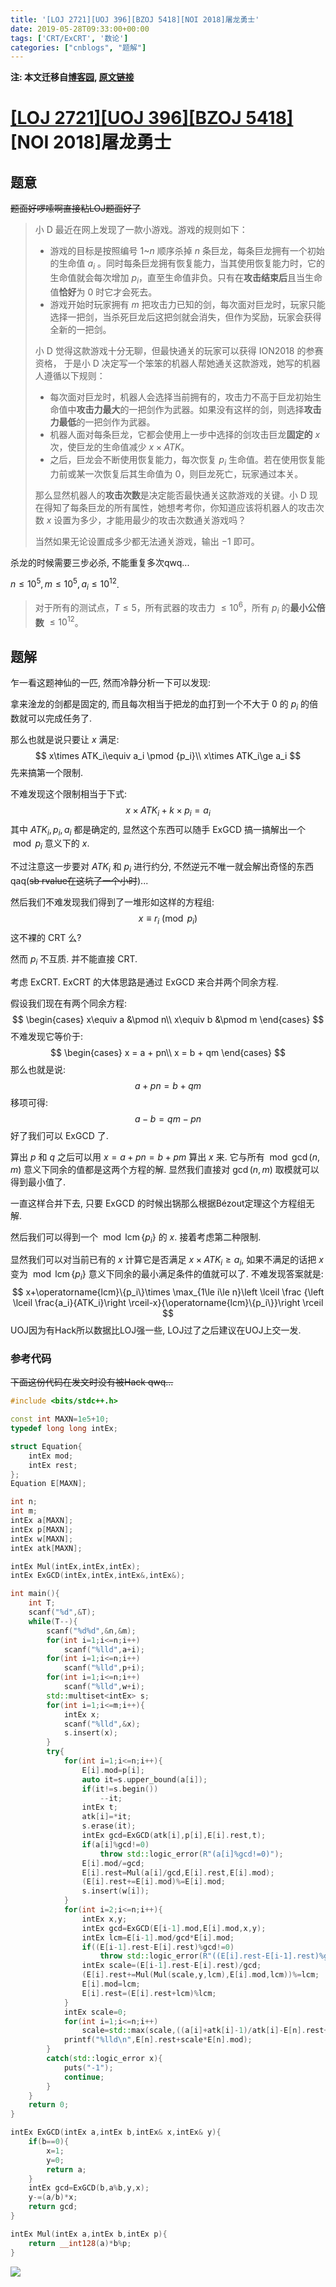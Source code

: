 ```yaml
---
title: '[LOJ 2721][UOJ 396][BZOJ 5418][NOI 2018]屠龙勇士'
date: 2019-05-28T09:33:00+00:00
tags: ['CRT/ExCRT', '数论']
categories: ["cnblogs", "题解"]
---
```

**注: 本文迁移自[博客园](https://rvalue.cnblogs.com), [原文链接](http://www.cnblogs.com/rvalue/archive/2019/05/28/10938907.html)**

# [[LOJ 2721]](https://loj.ac/problem/2721)[[UOJ 396]](http://uoj.ac/problem/396)[[BZOJ 5418]](https://www.lydsy.com/JudgeOnline/problem.php?id=5418)[NOI 2018]屠龙勇士

## 题意

~~题面好啰嗦啊直接粘LOJ题面好了~~

> 小 D 最近在网上发现了一款小游戏。游戏的规则如下：
>
> + 游戏的目标是按照编号 $1$~$n$ 顺序杀掉 $n$ 条巨龙，每条巨龙拥有一个初始的生命值 $a_i$ 。同时每条巨龙拥有恢复能力，当其使用恢复能力时，它的生命值就会每次增加 $p_i$，直至生命值非负。只有在**攻击结束后**且当生命值**恰好**为 $0$ 时它才会死去。
> + 游戏开始时玩家拥有 $m$ 把攻击力已知的剑，每次面对巨龙时，玩家只能选择一把剑，当杀死巨龙后这把剑就会消失，但作为奖励，玩家会获得全新的一把剑。
>
> 小 D 觉得这款游戏十分无聊，但最快通关的玩家可以获得 ION2018 的参赛资格， 于是小 D 决定写一个笨笨的机器人帮她通关这款游戏，她写的机器人遵循以下规则：
>
> + 每次面对巨龙时，机器人会选择当前拥有的，攻击力不高于巨龙初始生命值中**攻击力最大**的一把剑作为武器。如果没有这样的剑，则选择**攻击力最低**的一把剑作为武器。
> + 机器人面对每条巨龙，它都会使用上一步中选择的剑攻击巨龙**固定的** $x$ 次，使巨龙的生命值减少 $x \times ATK$。
> + 之后，巨龙会不断使用恢复能力，每次恢复 $p_i$ 生命值。若在使用恢复能力前或某一次恢复后其生命值为 $0$，则巨龙死亡，玩家通过本关。
>
> 那么显然机器人的**攻击次数**是决定能否最快通关这款游戏的关键。小 D 现在得知了每条巨龙的所有属性，她想考考你，你知道应该将机器人的攻击次数 $x$ 设置为多少，才能用最少的攻击次数通关游戏吗？
>
> 当然如果无论设置成多少都无法通关游戏，输出 $-1$ 即可。

杀龙的时候需要三步必杀, 不能重复多次qwq...

$n\le 10^5,m\le 10^5,a_i\le 10^{12}$.

> 对于所有的测试点，$T \le 5$，所有武器的攻击力 $\le 10^6$，所有 $p_i$ 的**最小公倍数** $\le 10^{12}$。

## 题解

乍一看这题神仙的一匹, 然而冷静分析一下可以发现:

拿来淦龙的剑都是固定的, 而且每次相当于把龙的血打到一个不大于 $0$ 的 $p_i$ 的倍数就可以完成任务了.

那么也就是说只要让 $x$ 满足:
$$
x\times ATK_i\equiv a_i \pmod {p_i}\\
x\times ATK_i\ge a_i
$$
先来搞第一个限制.

不难发现这个限制相当于下式:
$$
x\times ATK_i+k\times p_i=a_i
$$
其中 $ATK_i,p_i,a_i$ 都是确定的, 显然这个东西可以随手 ExGCD 搞一搞解出一个 $\bmod p_i$ 意义下的 $x$.

不过注意这一步要对 $ATK_i$ 和 $p_i$ 进行约分, 不然逆元不唯一就会解出奇怪的东西qaq(~~sb rvalue在这坑了一个小时~~)...

然后我们不难发现我们得到了一堆形如这样的方程组:
$$
x\equiv r_i \pmod {p_i}
$$
这不裸的 CRT 么?

然而 $p_i$ 不互质. 并不能直接 CRT.

考虑 ExCRT. ExCRT 的大体思路是通过 ExGCD 来合并两个同余方程.

假设我们现在有两个同余方程:
$$
\begin{cases}
x\equiv a &\pmod n\\
x\equiv b &\pmod m
\end{cases}
$$
不难发现它等价于:
$$
\begin{cases}
x = a + pn\\
x = b + qm
\end{cases}
$$
那么也就是说:
$$
a+pn=b+qm
$$
移项可得:
$$
a-b=qm-pn
$$
好了我们可以 ExGCD 了.

算出 $p$ 和 $q$ 之后可以用 $x=a+pn=b+pm$ 算出 $x$ 来. 它与所有 $\bmod \gcd(n,m)$ 意义下同余的值都是这两个方程的解. 显然我们直接对 $\gcd(n,m)$ 取模就可以得到最小值了.

一直这样合并下去, 只要 ExGCD 的时候出锅那么根据Bézout定理这个方程组无解.

然后我们可以得到一个 $\bmod \operatorname{lcm} \{p_i\}$ 的 $x$. 接着考虑第二种限制.

显然我们可以对当前已有的 $x$ 计算它是否满足 $x\times ATK_i\ge a_i$, 如果不满足的话把 $x$ 变为 $\bmod \operatorname{lcm} \{p_i\}$ 意义下同余的最小满足条件的值就可以了. 不难发现答案就是:
$$
x+\operatorname{lcm}\{p_i\}\times \max_{1\le i\le n}\left \lceil \frac {\left \lceil \frac{a_i}{ATK_i}\right \rceil-x}{\operatorname{lcm}\{p_i\}}\right \rceil
$$
UOJ因为有Hack所以数据比LOJ强一些, LOJ过了之后建议在UOJ上交一发.

### 参考代码

~~下面这份代码在发文时没有被Hack qwq...~~

```cpp
#include <bits/stdc++.h>

const int MAXN=1e5+10;
typedef long long intEx;

struct Equation{
	intEx mod;
	intEx rest;
};
Equation E[MAXN];

int n;
int m;
intEx a[MAXN];
intEx p[MAXN];
intEx w[MAXN];
intEx atk[MAXN];

intEx Mul(intEx,intEx,intEx);
intEx ExGCD(intEx,intEx,intEx&,intEx&);

int main(){
	int T;
	scanf("%d",&T);
	while(T--){
		scanf("%d%d",&n,&m);
		for(int i=1;i<=n;i++)
			scanf("%lld",a+i);
		for(int i=1;i<=n;i++)
			scanf("%lld",p+i);
		for(int i=1;i<=n;i++)
			scanf("%lld",w+i);
		std::multiset<intEx> s;
		for(int i=1;i<=m;i++){
			intEx x;
			scanf("%lld",&x);
			s.insert(x);
		}
		try{
			for(int i=1;i<=n;i++){
				E[i].mod=p[i];
				auto it=s.upper_bound(a[i]);
				if(it!=s.begin())
					--it;
				intEx t;
				atk[i]=*it;
				s.erase(it);
				intEx gcd=ExGCD(atk[i],p[i],E[i].rest,t);
				if(a[i]%gcd!=0)
					throw std::logic_error(R"(a[i]%gcd!=0)");
				E[i].mod/=gcd;
				E[i].rest=Mul(a[i]/gcd,E[i].rest,E[i].mod);
				(E[i].rest+=E[i].mod)%=E[i].mod;
				s.insert(w[i]);
			}
			for(int i=2;i<=n;i++){
				intEx x,y;
				intEx gcd=ExGCD(E[i-1].mod,E[i].mod,x,y);
				intEx lcm=E[i-1].mod/gcd*E[i].mod;
				if((E[i-1].rest-E[i].rest)%gcd!=0)
					throw std::logic_error(R"((E[i].rest-E[i-1].rest)%gcd!=0 @)"+std::to_string(i));
				intEx scale=(E[i-1].rest-E[i].rest)/gcd;
				(E[i].rest+=Mul(Mul(scale,y,lcm),E[i].mod,lcm))%=lcm;
				E[i].mod=lcm;
				E[i].rest=(E[i].rest+lcm)%lcm;
			}
			intEx scale=0;
			for(int i=1;i<=n;i++)
				scale=std::max(scale,((a[i]+atk[i]-1)/atk[i]-E[n].rest+E[n].mod-1)/E[n].mod);
			printf("%lld\n",E[n].rest+scale*E[n].mod);
		}
		catch(std::logic_error x){
			puts("-1");
			continue;
		}
	}
	return 0;
}

intEx ExGCD(intEx a,intEx b,intEx& x,intEx& y){
	if(b==0){
		x=1;
		y=0;
		return a;
	}
	intEx gcd=ExGCD(b,a%b,y,x);
	y-=(a/b)*x;
	return gcd;
}

intEx Mul(intEx a,intEx b,intEx p){
	return __int128(a)*b%p;
}

```

![](https://pic.rvalue.moe/2021/08/02/d206f2b21f306.jpg)

